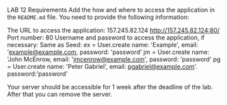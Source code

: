LAB 12
Requirements
Add the how and where to access the application in the `README.md` file. You need to provide the following information:

The URL to access the application: 157.245.82.124 http://157.245.82.124:80/
Port number: 80 
Username and password to access the application, if necessary: Same as Seed: ex = User.create name: 'Example', email: 'example@example.com, password: 'password' jm = User.create name: 'John McEnrow, email: 'jmcenrow@example.com', password: 'password' pg = User.create name: 'Peter Gabriel', email: pgabriel@example.com'. password:'password'

Your server should be accessible for 1 week after the deadline of the lab. After that you can remove the server.
